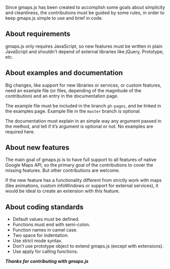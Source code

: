 Since gmaps.js has been created to accomplish some goals about simplicity and cleanliness, the contributions must be
guided by some rules, in order to keep gmaps.js simple to use and brief in code.

## About requirements

gmaps.js only requires JavaScript, so new features must be written in plain JavaScript and shouldn’t depend of external
libraries like jQuery, Prototype, etc.

## About examples and documentation

Big changes, like support for new libraries or services, or custom features, need an example file (or files, depending
of the magnitude of the contribution) and an entry in the documentation page.

The example file must be included in the branch `gh-pages`, and be linked in the examples page. Example file in
the `master` branch is optional.

The documentation must explain in an simple way any argument passed in the method, and tell if it’s argument is optional
or not. No examples are required here.

## About new features

The main goal of gmaps.js is to have full support to all features of native Google Maps API, so the primary goal of the
contributions to cover the missing features. But other contributions are welcome.

If the new feature has a functionality different from strictly work with maps (like animations, custom infoWindows or
support for external services), it would be ideal to create an extension with this feature.

## About coding standards

* Default values must be defined.
* Functions must end with semi-colon.
* Function names in camel case.
* Two space for indentation.
* Use strict mode syntax.
* Don’t use prototype object to extend gmaps.js (except with extensions).
* Use apply for calling functions.

_**Thanks for contributing with gmaps.js**_
